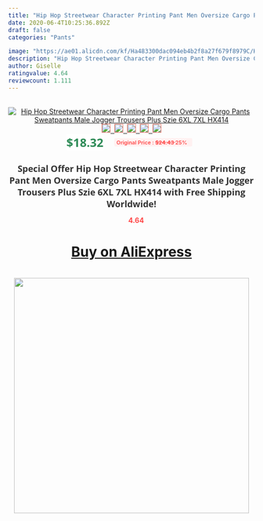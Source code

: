 ```yaml
---
title: "Hip Hop Streetwear Character Printing Pant Men Oversize Cargo Pants Sweatpants Male Jogger Trousers Plus Szie 6XL 7XL HX414"
date: 2020-06-4T10:25:36.892Z
draft: false
categories: "Pants"

image: "https://ae01.alicdn.com/kf/Ha483300dac094eb4b2f8a27f679f8979C/Hip-Hop-Streetwear-Character-Printing-Pant-Men-Oversize-Cargo-Pants-Sweatpants-Male-Jogger-Trousers-Plus-Szie.jpg"
description: "Hip Hop Streetwear Character Printing Pant Men Oversize Cargo Pants Sweatpants Male Jogger Trousers Plus Szie 6XL 7XL HX414"
author: Giselle
ratingvalue: 4.64
reviewcount: 1.111
---
```

<br>
<div style="text-align: center;">
<a href="https://s.click.aliexpress.com/e/_ANVEMz" target="_blank" rel="nofollow noopener noreferrer"><img alt="Hip Hop Streetwear Character Printing Pant Men Oversize Cargo Pants Sweatpants Male Jogger Trousers Plus Szie 6XL 7XL HX414" class="magnifier-image" src="https://ae01.alicdn.com/kf/Ha483300dac094eb4b2f8a27f679f8979C/Hip-Hop-Streetwear-Character-Printing-Pant-Men-Oversize-Cargo-Pants-Sweatpants-Male-Jogger-Trousers-Plus-Szie.jpg_640x640.jpg">
<br>
<img style="border:1px solid salmon" src="https://ae01.alicdn.com/kf/Ha483300dac094eb4b2f8a27f679f8979C/Hip-Hop-Streetwear-Character-Printing-Pant-Men-Oversize-Cargo-Pants-Sweatpants-Male-Jogger-Trousers-Plus-Szie.jpg_120x120.jpg">&nbsp;&nbsp;<img style="border:1px solid salmon" src="https://ae01.alicdn.com/kf/Hc1b607a974b2429bb3e8b04de76e456di/Hip-Hop-Streetwear-Character-Printing-Pant-Men-Oversize-Cargo-Pants-Sweatpants-Male-Jogger-Trousers-Plus-Szie.jpg_120x120.jpg">&nbsp;&nbsp;<img style="border:1px solid salmon" src="https://ae01.alicdn.com/kf/H951d2153c60b48779243227a29715ac9q/Hip-Hop-Streetwear-Character-Printing-Pant-Men-Oversize-Cargo-Pants-Sweatpants-Male-Jogger-Trousers-Plus-Szie.jpg_120x120.jpg">&nbsp;&nbsp;<img style="border:1px solid salmon" src="https://ae01.alicdn.com/kf/H72eab839c45046fdb1f338676031d3e1q/Hip-Hop-Streetwear-Character-Printing-Pant-Men-Oversize-Cargo-Pants-Sweatpants-Male-Jogger-Trousers-Plus-Szie.jpg_120x120.jpg">&nbsp;&nbsp;<img style="border:1px solid salmon" src="https://ae01.alicdn.com/kf/Hd9794773a78547228d831367945eac98h/Hip-Hop-Streetwear-Character-Printing-Pant-Men-Oversize-Cargo-Pants-Sweatpants-Male-Jogger-Trousers-Plus-Szie.jpg_120x120.jpg"></a></div><br0>
<div style="text-align: center;"><span style="background-color: white; border: 0px; box-sizing: border-box; color: seagreen; display: inline-block; font-family: &quot;open sans&quot; , &quot;arial&quot; , &quot;helvetica&quot; , sans-serif , &quot;heiti&quot;; font-size: 24px; font-stretch: inherit; font-weight: 700; line-height: inherit; margin: 0px 10px 0px 0px; padding: 0px; vertical-align: middle;">$18.32 </span>
<span style="background: rgb(255 , 241 , 241); border-radius: 3px; border: 0px; box-sizing: border-box; color: #ff4747; display: inline-block; font-family: inherit; font-size: 12px; font-stretch: inherit; font-style: inherit; font-variant: inherit; font-weight: 600; line-height: inherit; margin: 0px; padding: 2px 5px; transform: scale(0.9); vertical-align: middle;">Original Price : <b style="text-decoration: line-through;">$24.43 </b> 25%&nbsp;&nbsp;</span></div>
<h1 style="color: #333333; display: inline-block; font-family: &quot;open sans&quot; , &quot;arial&quot; , &quot;helvetica&quot; , sans-serif , &quot;heiti&quot;; font-size: 18px; font-stretch: inherit; font-weight: 700; text-align: center;">Special Offer Hip Hop Streetwear Character Printing Pant Men Oversize Cargo Pants Sweatpants Male Jogger Trousers Plus Szie 6XL 7XL HX414 with Free Shipping Worldwide!</h1>
<div style="color: #ff4747; text-align: center;">
<img src="https://4.bp.blogspot.com/-M0ZcTcb-5uY/XleCXlxnR4I/AAAAAAAAAEc/OrjgMkXV1oMQFaCRZj5HQwOCBcu3w1FegCPcBGAYYCw/s1600/star.png" style="height: 15px;">&nbsp;<b>4.64</b></div>
<div class="button_cont" align="center"><a class="buynow_a" href="https://s.click.aliexpress.com/e/_ANVEMz" target="_blank" rel="nofollow noopener noreferrer"><H1>Buy on AliExpress</H1></a></div><br>
<div class="separator" style="clear: both; text-align: center;">
<img src="https://lh3.googleusercontent.com/-pTy5HemUv9M/XlePHvY0dAI/AAAAAAAAAE4/0nX5iRUoIWY8eMW9Dpxeirr157OZliDIgCLcBGAsYHQ/s1600/badge.gif" width="480">
</div>
